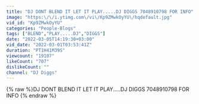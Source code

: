 ```yaml
---
title: "DJ DONT BLEND IT LET IT PLAY.....DJ DIGGS 7048910798 FOR INFO"
image: "https:\/\/i.ytimg.com\/vi\/Kp9ZMwkOyYU\/hqdefault.jpg"
vid_id: "Kp9ZMwkOyYU"
categories: "People-Blogs"
tags: ["BLEND","PLAY.....DJ","DIGGS"]
date: "2022-03-05T14:19:30+03:00"
vid_date: "2022-03-01T03:53:41Z"
duration: "PT1H41M39S"
viewcount: "19107"
likeCount: "707"
dislikeCount: ""
channel: "DJ Diggs"
---
```

{% raw %}DJ DONT BLEND IT LET IT PLAY.....DJ DIGGS 7048910798 FOR INFO {% endraw %}
